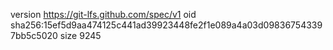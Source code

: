 version https://git-lfs.github.com/spec/v1
oid sha256:15ef5d9aa474125c441ad39923448fe2f1e089a4a03d098367543397bb5c5020
size 9245
